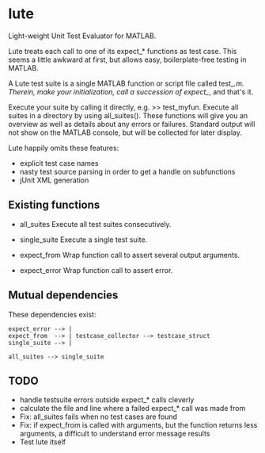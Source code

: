 lute
====

Light-weight Unit Test Evaluator for MATLAB.

Lute treats each call to one of its expect_* functions as test case. This seems
a little awkward at first, but allows easy, boilerplate-free testing in MATLAB.

A Lute test suite is a single MATLAB function or script file called test_*.m.
Therein, make your initialization, call a succession of expect_*, and that's it.

Execute your suite by calling it directly, e.g. >> test_myfun.
Execute all suites in a directory by using all_suites().
These functions will give you an overview as well as details
about any errors or failures. Standard output will not show on the MATLAB
console, but will be collected for later display.

Lute happily omits these features:
  - explicit test case names
  - nasty test source parsing in order to get a handle on subfunctions
  - jUnit XML generation


Existing functions
------------------

- all_suites    Execute all test suites consecutively.
- single_suite  Execute a single test suite.

- expect_from   Wrap function call to assert several output arguments.
- expect_error  Wrap function call to assert error.


Mutual dependencies
-------------------

These dependencies exist:

    expect_error --> |
    expect_from  --> | testcase_collector --> testcase_struct
    single_suite --> |

    all_suites --> single_suite


TODO
----

- handle testsuite errors outside expect_* calls cleverly
- calculate the file and line where a failed expect_* call was made from
- Fix: all_suites fails when no test cases are found
- Fix: if expect_from is called with arguments, but the function returns less
  arguments, a difficult to understand error message results
- Test lute itself

